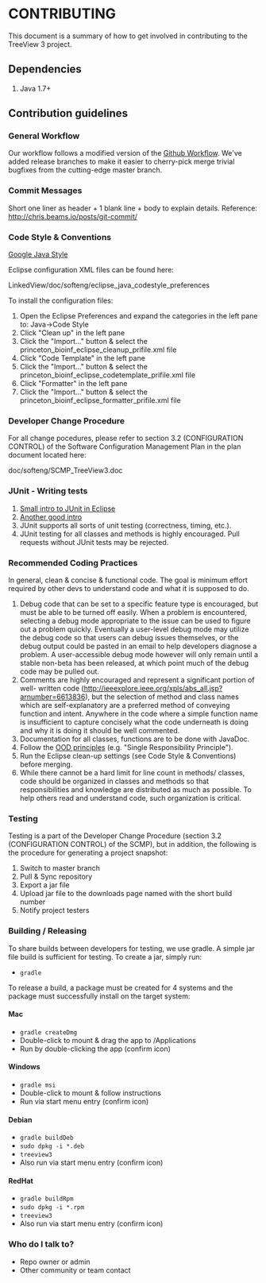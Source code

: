 # CONTRIBUTING #

This document is a summary of how to get involved in contributing to the TreeView 3 project.

## Dependencies

1. Java 1.7+

## Contribution guidelines

### General Workflow

Our workflow follows a modified version of the [Github Workflow](https://guides.github.com/introduction/flow/).
We've added release branches to make it easier to cherry-pick merge trivial
bugfixes from the cutting-edge master branch.

### Commit Messages
Short one liner as header + 1 blank line + body to explain details.
Reference: http://chris.beams.io/posts/git-commit/

### Code Style & Conventions
[Google Java Style](https://google-styleguide.googlecode.com/svn/trunk/javaguide.html)

Eclipse configuration XML files can be found here:

LinkedView/doc/softeng/eclipse_java_codestyle_preferences

To install the configuration files:

1. Open the Eclipse Preferences and expand the categories in the left pane to:
   Java->Code Style
2. Click "Clean up" in the left pane
3. Click the "Import..." button & select the
   princeton_bioinf_eclipse_cleanup_prifile.xml file
4. Click "Code Template" in the left pane
5. Click the "Import..." button & select the
   princeton_bioinf_eclipse_codetemplate_prifile.xml file
6. Click "Formatter" in the left pane
7. Click the "Import..." button & select the
   princeton_bioinf_eclipse_formatter_prifile.xml file

### Developer Change Procedure

For all change pocedures, please refer to section 3.2 (CONFIGURATION CONTROL) of
the Software Configuration Management Plan in the plan document located here:

doc/softeng/SCMP_TreeView3.doc

### JUnit - Writing tests
1. [Small intro to JUnit in Eclipse](https://courses.cs.washington.edu/courses/cse143/11wi/eclipse-tutorial/junit.shtml)
2. [Another good intro](http://www.vogella.com/tutorials/JUnit/article.html) 
3. JUnit supports all sorts of unit testing (correctness, timing, etc.).
4. JUnit testing for all classes and methods is highly encouraged.  Pull
   requests without JUnit tests may be rejected.

### Recommended Coding Practices
In general, clean & concise & functional code. The goal is minimum effort
required by other devs to understand code and what it is supposed to do.

1. Debug code that can be set to a specific feature type is encouraged, but must
   be able to be turned off easily.  When a problem is encountered, selecting a
   debug mode appropriate to the issue can be used to figure out a problem
   quickly.  Eventually a user-level debug mode may utilize the debug code so
   that users can debug issues themselves, or the debug output could be pasted
   in an email to help developers diagnose a problem.  A user-accessible debug
   mode however will only remain until a stable non-beta has been released, at
   which point much of the debug code may be pulled out.
2. Comments are highly encouraged and represent a significant portion of well-
   written code (http://ieeexplore.ieee.org/xpls/abs_all.jsp?arnumber=6613836),
   but the selection of method and class names which are self-explanatory are a
   preferred method of conveying function and intent.  Anywhere in the code
   where a simple function name is insufficient to capture concisely what the
   code underneath is doing and why it is doing it should be well commented.
3. Documentation for all classes, functions are to be done with JavaDoc.
4. Follow the [OOD principles](http://www.oodesign.com/design-principles.html) (e.g. "Single Responsibility Principle").
6. Run the Eclipse clean-up settings (see Code Style & Conventions) before
   merging.
7. While there cannot be a hard limit for line count in methods/ classes, code
   should be organized in classes and methods so that responsibilities and
   knowledge are distributed as much as possible. To help others read and
   understand code, such organization is critical.

### Testing

Testing is a part of the Developer Change Procedure (section 3.2 (CONFIGURATION
CONTROL) of the SCMP), but in addition, the following is the procedure for
generating a project snapshot:

1. Switch to master branch
2. Pull & Sync repository
3. Export a jar file
4. Upload jar file to the downloads page named with the short build number
5. Notify project testers

### Building / Releasing
To share builds between developers for testing, we use gradle.  A simple jar file build is sufficient for testing.  To create a jar, simply run:

- `gradle`

To release a build, a package must be created for 4 systems and the package must successfully install on the target system:

#### Mac
- `gradle createDmg`
- Double-click to mount & drag the app to /Applications
- Run by double-clicking the app (confirm icon)

#### Windows
- `gradle msi`
- Double-click to mount & follow instructions
- Run via start menu entry (confirm icon)

#### Debian
- `gradle buildDeb`
- `sudo dpkg -i *.deb`
- `treeview3`
- Also run via start menu entry (confirm icon)

#### RedHat
- `gradle buildRpm`
- `sudo dpkg -i *.rpm`
- `treeview3`
- Also run via start menu entry (confirm icon)

### Who do I talk to?

* Repo owner or admin
* Other community or team contact